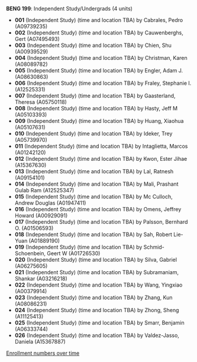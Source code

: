 **BENG 199**: Independent Study/Undergrads (4 units)

- **001** (Independent Study) (time and location TBA) by Cabrales, Pedro (A09739235)
- **002** (Independent Study) (time and location TBA) by Cauwenberghs, Gert (A07495493)
- **003** (Independent Study) (time and location TBA) by Chien, Shu (A00939529)
- **004** (Independent Study) (time and location TBA) by Christman, Karen (A08089782)
- **005** (Independent Study) (time and location TBA) by Engler, Adam J. (A08630863)
- **006** (Independent Study) (time and location TBA) by Fraley, Stephanie I. (A12525331)
- **007** (Independent Study) (time and location TBA) by Gaasterland, Theresa (A05750118)
- **008** (Independent Study) (time and location TBA) by Hasty, Jeff M (A05103393)
- **009** (Independent Study) (time and location TBA) by Huang, Xiaohua (A05107631)
- **010** (Independent Study) (time and location TBA) by Ideker, Trey (A05739970)
- **011** (Independent Study) (time and location TBA) by Intaglietta, Marcos (A01242120)
- **012** (Independent Study) (time and location TBA) by Kwon, Ester Jihae (A15367630)
- **013** (Independent Study) (time and location TBA) by Lal, Ratnesh (A09154101)
- **014** (Independent Study) (time and location TBA) by Mali, Prashant Gulab Ram (A12525347)
- **015** (Independent Study) (time and location TBA) by Mc Culloch, Andrew Douglas (A01947411)
- **016** (Independent Study) (time and location TBA) by Omens, Jeffrey Howard (A00929091)
- **017** (Independent Study) (time and location TBA) by Palsson, Bernhard O. (A01506593)
- **018** (Independent Study) (time and location TBA) by Sah, Robert Lie-Yuan (A01889190)
- **019** (Independent Study) (time and location TBA) by Schmid-Schoenbein, Geert W (A01726530)
- **020** (Independent Study) (time and location TBA) by Silva, Gabriel (A06275605)
- **021** (Independent Study) (time and location TBA) by Subramaniam, Shankar (A03216218)
- **022** (Independent Study) (time and location TBA) by Wang, Yingxiao (A00379914)
- **023** (Independent Study) (time and location TBA) by Zhang, Kun (A08086231)
- **024** (Independent Study) (time and location TBA) by Zhong, Sheng (A11125413)
- **025** (Independent Study) (time and location TBA) by Smarr, Benjamin (A06333744)
- **026** (Independent Study) (time and location TBA) by Valdez-Jasso, Daniela (A15367887)

[Enrollment numbers over time](./BENG199.tsv)
